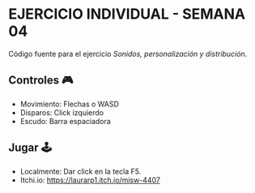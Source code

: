 # EJERCICIO INDIVIDUAL - SEMANA 04
Código fuente para el ejercicio _Sonidos, personalización y distribución_.

## Controles 🎮
- Movimiento: Flechas o WASD
- Disparos: Click izquierdo
- Escudo: Barra espaciadora

## Jugar 🕹️
- Localmente: Dar click en la tecla F5.
- Itchi.io: <https://laurarp1.itch.io/misw-4407>


